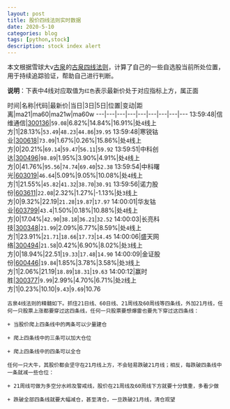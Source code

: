 ```yaml
---
layout: post
title: 股价四线法则实时数据
date: 2020-5-10
categories: blog
tags: [python,stock]
description: stock index alert
---
```



本文根据雪球大v[古泉](https://xueqiu.com/u/7148646888)的[古泉四线法则](https://xueqiu.com/7148646888/130498192)，计算了自己的一些自选股当前所处位置，用于持续追踪验证，帮助自己进行判断。

**说明**：下表中4线对应取值为`红色`表示最新价处于对应指标上方，属正面

时间|名称|代码|最新价|当日|3日|5日|位置|变动|距离|ma21|ma60|ma21w|ma60w
---|---|---|---|---|---|---|---|---
13:59:48|信维通信|[300136](https://xueqiu.com/S/SZ300136)|`59.08`|6.82%|14.84%|16.91%|处`4`线上方|1|28.13%|`53.49`|`48.23`|`44.86`|`39.95`
13:59:48|寒锐钴业|[300618](https://xueqiu.com/S/SZ300618)|`73.09`|1.67%|0.26%|15.86%|处`4`线上方|0|20.21%|`69.14`|`59.47`|`56.11`|`59.92`
13:59:51|中科创达|[300496](https://xueqiu.com/S/SZ300496)|`98.89`|1.95%|3.90%|4.91%|处`4`线上方|0|41.76%|`95.56`|`74.74`|`69.40`|`52.38`
13:59:54|中科曙光|[603019](https://xueqiu.com/S/SH603019)|`46.64`|5.09%|9.05%|10.08%|处`4`线上方|1|21.55%|`45.82`|`41.32`|`38.70`|`30.91`
13:59:56|诺力股份|[603611](https://xueqiu.com/S/SH603611)|`22.08`|2.32%|1.27%|-1.13%|处`3`线上方|0|9.32%|22.19|`21.28`|`19.87`|`17.97`
14:00:01|华友钴业|[603799](https://xueqiu.com/S/SH603799)|`43.4`|1.50%|0.18%|10.88%|处`4`线上方|0|17.04%|`42.90`|`38.18`|`36.21`|`32.52`
14:00:03|长亮科技|[300348](https://xueqiu.com/S/SZ300348)|`21.99`|2.09%|6.77%|8.59%|处`4`线上方|1|23.91%|`21.71`|`18.66`|`17.73`|`14.45`
14:00:06|盛天网络|[300494](https://xueqiu.com/S/SZ300494)|`21.58`|0.42%|6.90%|8.02%|处`3`线上方|0|18.94%|22.51|`19.33`|`17.48`|`14.90`
14:00:09|金证股份|[600446](https://xueqiu.com/S/SH600446)|`19.84`|1.85%|3.78%|3.58%|处`3`线上方|1|2.06%|21.19|`18.89`|`18.31`|`19.63`
14:00:12|赢时胜|[300377](https://xueqiu.com/S/SZ300377)|`9.99`|2.99%|4.70%|6.71%|处`2`线上方|1|0.23%|10.10|`9.43`|`9.69`|10.76

```
古泉4线法则的精髓如下。抓住21日线、60日线、21周线及60周线等四条线，外加21月线，任何一只股票上涨都要穿过这四条线，任何一只股票要想爆雷也要先下穿过这四条线：

+ 当股价爬上四条线中的两条可以少量建仓

+ 爬上四条线中的三条可以加大仓位

+ 爬上四条线中的四条可以全仓

任何一只大牛，其股价都会坚守在21月线上方，不会轻易跌破21月线；相反，每跌破四条线中一条就减一些仓位：

+ 21周线可做为多空分水岭及警戒线，股价在21周线及60周线下方就要十分慎重，多看少做

+ 跌破全部四条线就要大幅减仓，甚至清仓，一旦跌破21月线，清仓观望
```
